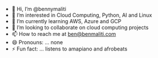 - 👋 Hi, I’m @bennymaliti
- 👀 I’m interested in Cloud Computing, Python, AI and Linux
- 🌱 I’m currently learning AWS, Azure and GCP
- 💞️ I’m looking to collaborate on cloud computing projects
- 📫 How to reach me at ben@benmaliti.com
- 😄 Pronouns: ... none
- ⚡ Fun fact: ... listens to amapiano and afrobeats

<!---
bennymaliti/bennymaliti is a ✨ special ✨ repository because its `README.md` (this file) appears on your GitHub profile.
You can click the Preview link to take a look at your changes.
--->
